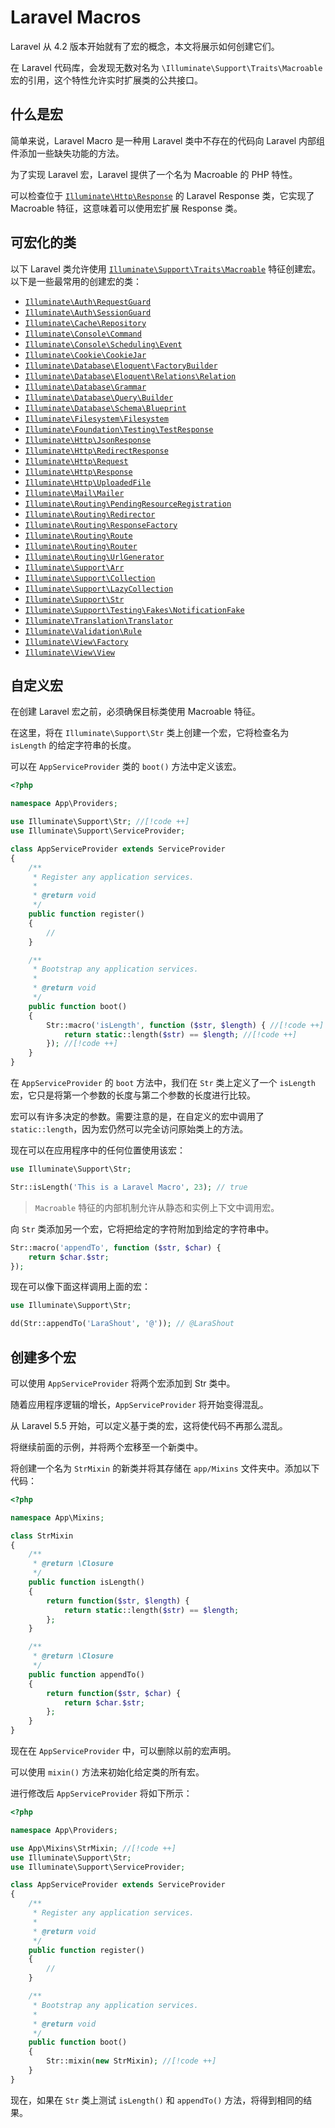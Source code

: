 # Laravel Macros

Laravel 从 4.2 版本开始就有了宏的概念，本文将展示如何创建它们。

在 Laravel 代码库，会发现无数对名为 `\Illuminate\Support\Traits\Macroable` 宏的引用，这个特性允许实时扩展类的公共接口。



## 什么是宏

简单来说，Laravel Macro 是一种用 Laravel 类中不存在的代码向 Laravel 内部组件添加一些缺失功能的方法。

为了实现 Laravel 宏，Laravel 提供了一个名为 Macroable 的 PHP 特性。

可以检查位于 [`Illuminate\Http\Response`](https://github.com/laravel/framework/blob/master/src/Illuminate/Http/Response.php) 的 Laravel Response 类，它实现了 Macroable 特征，这意味着可以使用宏扩展 Response 类。

## 可宏化的类

以下 Laravel 类允许使用 [`Illuminate\Support\Traits\Macroable`](https://github.com/laravel/framework/blob/master/src/Illuminate/Macroable/Traits/Macroable.php) 特征创建宏。以下是一些最常用的创建宏的类：

- [`Illuminate\Auth\RequestGuard`](https://github.com/laravel/framework/blob/master/src/Illuminate/Auth/RequestGuard.php)
- [`Illuminate\Auth\SessionGuard`](https://github.com/laravel/framework/blob/master/src/Illuminate/Auth/SessionGuard.php)
- [`Illuminate\Cache\Repository`](https://github.com/laravel/framework/blob/master/src/Illuminate/Cache/Repository.php)
- [`Illuminate\Console\Command`](https://github.com/laravel/framework/blob/master/src/Illuminate/Console/Command.php)
- [`Illuminate\Console\Scheduling\Event`](https://github.com/laravel/framework/blob/master/src/Illuminate/Console/Scheduling/Event.php)
- [`Illuminate\Cookie\CookieJar`](https://github.com/laravel/framework/blob/master/src/Illuminate/Cookie/CookieJar.php)
- [`Illuminate\Database\Eloquent\FactoryBuilder`](https://github.com/laravel/framework/blob/master/src/Illuminate/Database/Eloquent/FactoryBuilder.php)
- [`Illuminate\Database\Eloquent\Relations\Relation`](https://github.com/laravel/framework/blob/master/src/Illuminate/Database/Eloquent/Relations/Realtion.php)
- [`Illuminate\Database\Grammar`](https://github.com/laravel/framework/blob/master/src/Illuminate/Database/Grammar.php)
- [`Illuminate\Database\Query\Builder`](https://github.com/laravel/framework/blob/master/src/Illuminate/Database/Query/Builder.php)
- [`Illuminate\Database\Schema\Blueprint`](https://github.com/laravel/framework/blob/master/src/Illuminate/Database/Schema/Blueprint.php)
- [`Illuminate\Filesystem\Filesystem`](https://github.com/laravel/framework/blob/master/src/Illuminate/Filesystem/Filesystem.php)
- [`Illuminate\Foundation\Testing\TestResponse`](https://github.com/laravel/framework/blob/master/src/Illuminate/Foundation/Testing/TestResponse.php)
- [`Illuminate\Http\JsonResponse`](https://github.com/laravel/framework/blob/master/src/Illuminate/Http/JsonResponse.php)
- [`Illuminate\Http\RedirectResponse`](https://github.com/laravel/framework/blob/master/src/Illuminate/Http/RedirectResponse.php)
- [`Illuminate\Http\Request`](https://github.com/laravel/framework/blob/master/src/Illuminate/Http/Request.php)
- [`Illuminate\Http\Response`](https://github.com/laravel/framework/blob/master/src/Illuminate/Http/Response.php)
- [`Illuminate\Http\UploadedFile`](https://github.com/laravel/framework/blob/master/src/Illuminate/Http/UploadedFile.php)
- [`Illuminate\Mail\Mailer`](https://github.com/laravel/framework/blob/master/src/Illuminate/Mail/Mailer.php)
- [`Illuminate\Routing\PendingResourceRegistration`](https://github.com/laravel/framework/blob/master/src/Illuminate/Routing/PendingResourceRegistration.php)
- [`Illuminate\Routing\Redirector`](https://github.com/laravel/framework/blob/master/src/Illuminate/Routing/Redirector.php)
- [`Illuminate\Routing\ResponseFactory`](https://github.com/laravel/framework/blob/master/src/Illuminate/Routing/ResponseFactory.php)
- [`Illuminate\Routing\Route`](https://github.com/laravel/framework/blob/master/src/Illuminate/Routing/Route.php)
- [`Illuminate\Routing\Router`](https://github.com/laravel/framework/blob/master/src/Illuminate/Routing/Router.php)
- [`Illuminate\Routing\UrlGenerator`](https://github.com/laravel/framework/blob/master/src/Illuminate/Routing/UrlGenerator.php)
- [`Illuminate\Support\Arr`](https://github.com/laravel/framework/blob/master/src/Illuminate/Support/Arr.php)
- [`Illuminate\Support\Collection`](https://github.com/laravel/framework/blob/master/src/Illuminate/Support/Collection.php)
- [`Illuminate\Support\LazyCollection`](https://github.com/laravel/framework/blob/master/src/Illuminate/Support/LazyCollection.php)
- [`Illuminate\Support\Str`](https://github.com/laravel/framework/blob/master/src/Illuminate/Support/Str.php)
- [`Illuminate\Support\Testing\Fakes\NotificationFake`](https://github.com/laravel/framework/blob/master/src/Illuminate/Support/Testing/Fakes/NotificationFake.php)
- [`Illuminate\Translation\Translator`](https://github.com/laravel/framework/blob/master/src/Illuminate/Translation/Translator.php)
- [`Illuminate\Validation\Rule`](https://github.com/laravel/framework/blob/master/src/Illuminate/Validation/Rule.php)
- [`Illuminate\View\Factory`](https://github.com/laravel/framework/blob/master/src/Illuminate/View/Factory.php)
- [`Illuminate\View\View`](https://github.com/laravel/framework/blob/master/src/Illuminate/View/View.php)


## 自定义宏

在创建 Laravel 宏之前，必须确保目标类使用 Macroable 特征。

在这里，将在 `Illuminate\Support\Str` 类上创建一个宏，它将检查名为 `isLength` 的给定字符串的长度。

可以在 `AppServiceProvider` 类的 `boot()` 方法中定义该宏。

```php
<?php

namespace App\Providers;

use Illuminate\Support\Str; //[!code ++]
use Illuminate\Support\ServiceProvider;

class AppServiceProvider extends ServiceProvider
{
    /**
     * Register any application services.
     *
     * @return void
     */
    public function register()
    {
        //
    }

    /**
     * Bootstrap any application services.
     *
     * @return void
     */
    public function boot()
    {
        Str::macro('isLength', function ($str, $length) { //[!code ++]
            return static::length($str) == $length; //[!code ++]
        }); //[!code ++]
    }
}
```

在 `AppServiceProvider` 的 `boot` 方法中，我们在 `Str` 类上定义了一个 `isLength` 宏，它只是将第一个参数的长度与第二个参数的长度进行比较。

宏可以有许多决定的参数。需要注意的是，在自定义的宏中调用了 `static::length`，因为宏仍然可以完全访问原始类上的方法。

现在可以在应用程序中的任何位置使用该宏：

```php
use Illuminate\Support\Str;

Str::isLength('This is a Laravel Macro', 23); // true
```

> `Macroable` 特征的内部机制允许从静态和实例上下文中调用宏。


向 `Str` 类添加另一个宏，它将把给定的字符附加到给定的字符串中。


```php
Str::macro('appendTo', function ($str, $char) {
    return $char.$str;
});
```

现在可以像下面这样调用上面的宏：

```php
use Illuminate\Support\Str;

dd(Str::appendTo('LaraShout', '@')); // @LaraShout
```


## 创建多个宏

可以使用 `AppServiceProvider` 将两个宏添加到 Str 类中。

随着应用程序逻辑的增长，`AppServiceProvider` 将开始变得混乱。

从 Laravel 5.5 开始，可以定义基于类的宏，这将使代码不再那么混乱。

将继续前面的示例，并将两个宏移至一个新类中。

将创建一个名为 `StrMixin` 的新类并将其存储在 `app/Mixins` 文件夹中。添加以下代码：

```php
<?php

namespace App\Mixins;

class StrMixin
{
    /**
     * @return \Closure
     */
    public function isLength()
    {
        return function($str, $length) {
            return static::length($str) == $length;
        };
    }

    /**
     * @return \Closure
     */
    public function appendTo()
    {
        return function($str, $char) {
            return $char.$str;
        };
    }
}
```


现在在 `AppServiceProvider` 中，可以删除以前的宏声明。

可以使用 `mixin()` 方法来初始化给定类的所有宏。

进行修改后 `AppServiceProvider` 将如下所示：

```php
<?php

namespace App\Providers;

use App\Mixins\StrMixin; //[!code ++]
use Illuminate\Support\Str;
use Illuminate\Support\ServiceProvider;

class AppServiceProvider extends ServiceProvider
{
    /**
     * Register any application services.
     *
     * @return void
     */
    public function register()
    {
        //
    }

    /**
     * Bootstrap any application services.
     *
     * @return void
     */
    public function boot()
    {
        Str::mixin(new StrMixin); //[!code ++]
    }
}
```

现在，如果在 `Str` 类上测试 `isLength()` 和 `appendTo()` 方法，将得到相同的结果。